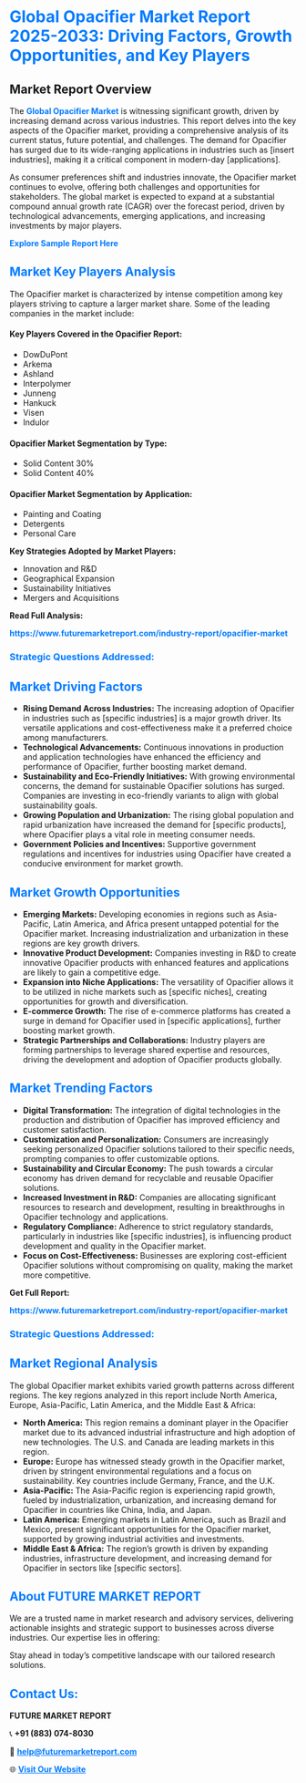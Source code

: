 <h1 style="color: #007BFF;">Global Opacifier Market Report 2025-2033: Driving Factors, Growth Opportunities, and Key Players</h1>

<section id="overview">
<h2>Market Report Overview</h2>
<p>The <a href="https://www.futuremarketreport.com/industry-report/opacifier-market" style="color: #007BFF; text-decoration: none;"><strong>Global Opacifier Market</strong></a> is witnessing significant growth, driven by increasing demand across various industries. This report delves into the key aspects of the Opacifier market, providing a comprehensive analysis of its current status, future potential, and challenges. The demand for Opacifier has surged due to its wide-ranging applications in industries such as [insert industries], making it a critical component in modern-day [applications].</p>
<p>As consumer preferences shift and industries innovate, the Opacifier market continues to evolve, offering both challenges and opportunities for stakeholders. The global market is expected to expand at a substantial compound annual growth rate (CAGR) over the forecast period, driven by technological advancements, emerging applications, and increasing investments by major players.</p>
</section>

<section id="overview">
<p><a href="https://www.futuremarketreport.com/request-sample/reportId=28251" style="color: #007BFF; text-decoration: none;"><strong>Explore Sample Report Here</strong></a></p>
</section>

<section id="key-players">
<h2 style="color: #007BFF;">Market Key Players Analysis</h2>
<p>The Opacifier market is characterized by intense competition among key players striving to capture a larger market share. Some of the leading companies in the market include:</p>
<h4>Key Players Covered in the Opacifier Report:</h4>
<ul><li>DowDuPont</li><li>Arkema</li><li>Ashland</li><li>Interpolymer</li><li>Junneng</li><li>Hankuck</li><li>Visen</li><li>Indulor</li></ul>
<h4>Opacifier Market Segmentation by Type:</h4>
<ul><li>Solid Content 30%</li><li>Solid Content 40%</li></ul>

<h4>Opacifier Market Segmentation by Application:</h4>
<ul><li>Painting and Coating</li><li>Detergents</li><li>Personal Care</li></ul>
<p><strong>Key Strategies Adopted by Market Players:</strong></p>
<ul>
<li>Innovation and R&D</li>
<li>Geographical Expansion</li>
<li>Sustainability Initiatives</li>
<li>Mergers and Acquisitions</li>
</ul>
</section>

<section>
<p><strong>Read Full Analysis: </strong></p><a href="https://www.futuremarketreport.com/industry-report/opacifier-market" style="color: #007BFF; text-decoration: none;"><strong>https://www.futuremarketreport.com/industry-report/opacifier-market</strong></a>
<h3 style="color: #007BFF;">Strategic Questions Addressed:</h3>
</section>

<section id="driving-factors">
<h2 style="color: #007BFF;">Market Driving Factors</h2>
<ul>
<li><strong>Rising Demand Across Industries:</strong> The increasing adoption of Opacifier in industries such as [specific industries] is a major growth driver. Its versatile applications and cost-effectiveness make it a preferred choice among manufacturers.</li>
<li><strong>Technological Advancements:</strong> Continuous innovations in production and application technologies have enhanced the efficiency and performance of Opacifier, further boosting market demand.</li>
<li><strong>Sustainability and Eco-Friendly Initiatives:</strong> With growing environmental concerns, the demand for sustainable Opacifier solutions has surged. Companies are investing in eco-friendly variants to align with global sustainability goals.</li>
<li><strong>Growing Population and Urbanization:</strong> The rising global population and rapid urbanization have increased the demand for [specific products], where Opacifier plays a vital role in meeting consumer needs.</li>
<li><strong>Government Policies and Incentives:</strong> Supportive government regulations and incentives for industries using Opacifier have created a conducive environment for market growth.</li>
</ul>
</section>

<section id="growth-opportunities">
<h2 style="color: #007BFF;">Market Growth Opportunities</h2>
<ul>
<li><strong>Emerging Markets:</strong> Developing economies in regions such as Asia-Pacific, Latin America, and Africa present untapped potential for the Opacifier market. Increasing industrialization and urbanization in these regions are key growth drivers.</li>
<li><strong>Innovative Product Development:</strong> Companies investing in R&D to create innovative Opacifier products with enhanced features and applications are likely to gain a competitive edge.</li>
<li><strong>Expansion into Niche Applications:</strong> The versatility of Opacifier allows it to be utilized in niche markets such as [specific niches], creating opportunities for growth and diversification.</li>
<li><strong>E-commerce Growth:</strong> The rise of e-commerce platforms has created a surge in demand for Opacifier used in [specific applications], further boosting market growth.</li>
<li><strong>Strategic Partnerships and Collaborations:</strong> Industry players are forming partnerships to leverage shared expertise and resources, driving the development and adoption of Opacifier products globally.</li>
</ul>
</section>

<section id="trending-factors">
<h2 style="color: #007BFF;">Market Trending Factors</h2>
<ul>
<li><strong>Digital Transformation:</strong> The integration of digital technologies in the production and distribution of Opacifier has improved efficiency and customer satisfaction.</li>
<li><strong>Customization and Personalization:</strong> Consumers are increasingly seeking personalized Opacifier solutions tailored to their specific needs, prompting companies to offer customizable options.</li>
<li><strong>Sustainability and Circular Economy:</strong> The push towards a circular economy has driven demand for recyclable and reusable Opacifier solutions.</li>
<li><strong>Increased Investment in R&D:</strong> Companies are allocating significant resources to research and development, resulting in breakthroughs in Opacifier technology and applications.</li>
<li><strong>Regulatory Compliance:</strong> Adherence to strict regulatory standards, particularly in industries like [specific industries], is influencing product development and quality in the Opacifier market.</li>
<li><strong>Focus on Cost-Effectiveness:</strong> Businesses are exploring cost-efficient Opacifier solutions without compromising on quality, making the market more competitive.</li>
</ul>
</section>

<section>
<p><strong>Get Full Report: </strong></p><a href="https://www.futuremarketreport.com/industry-report/opacifier-market" style="color: #007BFF; text-decoration: none;"><strong>https://www.futuremarketreport.com/industry-report/opacifier-market</strong></a>
<h3 style="color: #007BFF;">Strategic Questions Addressed:</h3>
</section>


<section id="regional-analysis">
<h2 style="color: #007BFF;">Market Regional Analysis</h2>
<p>The global Opacifier market exhibits varied growth patterns across different regions. The key regions analyzed in this report include North America, Europe, Asia-Pacific, Latin America, and the Middle East & Africa:</p>
<ul>
<li><strong>North America:</strong> This region remains a dominant player in the Opacifier market due to its advanced industrial infrastructure and high adoption of new technologies. The U.S. and Canada are leading markets in this region.</li>
<li><strong>Europe:</strong> Europe has witnessed steady growth in the Opacifier market, driven by stringent environmental regulations and a focus on sustainability. Key countries include Germany, France, and the U.K.</li>
<li><strong>Asia-Pacific:</strong> The Asia-Pacific region is experiencing rapid growth, fueled by industrialization, urbanization, and increasing demand for Opacifier in countries like China, India, and Japan.</li>
<li><strong>Latin America:</strong> Emerging markets in Latin America, such as Brazil and Mexico, present significant opportunities for the Opacifier market, supported by growing industrial activities and investments.</li>
<li><strong>Middle East & Africa:</strong> The region’s growth is driven by expanding industries, infrastructure development, and increasing demand for Opacifier in sectors like [specific sectors].</li>
</ul>
</section>

<footer>
<h2 style="color: #007BFF;">About FUTURE MARKET REPORT</h2>
<p>We are a trusted name in market research and advisory services, delivering actionable insights and strategic support to businesses across diverse industries. Our expertise lies in offering:</p>

<p>Stay ahead in today’s competitive landscape with our tailored research solutions.</p>

<h2 style="color: #007BFF;">Contact Us:</h2>
<p><strong>FUTURE MARKET REPORT</strong></p>
<p>📞 <strong>+91 (883) 074-8030</strong></p>
<p>📧 <strong><a href="mailto:help@futuremarketreport.com" style="color: #007BFF;">help@futuremarketreport.com</a></strong></p>
<p>🌐 <strong><a href="https://www.futuremarketreport.com/" style="color: #007BFF;">Visit Our Website</a></strong></p>
</footer>